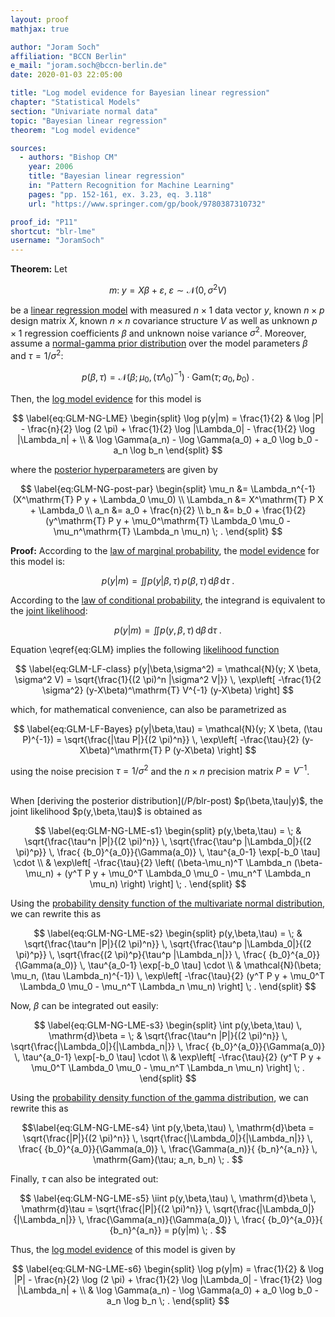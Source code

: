 ```yaml
---
layout: proof
mathjax: true

author: "Joram Soch"
affiliation: "BCCN Berlin"
e_mail: "joram.soch@bccn-berlin.de"
date: 2020-01-03 22:05:00

title: "Log model evidence for Bayesian linear regression"
chapter: "Statistical Models"
section: "Univariate normal data"
topic: "Bayesian linear regression"
theorem: "Log model evidence"

sources:
  - authors: "Bishop CM"
    year: 2006
    title: "Bayesian linear regression"
    in: "Pattern Recognition for Machine Learning"
    pages: "pp. 152-161, ex. 3.23, eq. 3.118"
    url: "https://www.springer.com/gp/book/9780387310732"

proof_id: "P11"
shortcut: "blr-lme"
username: "JoramSoch"
---
```



**Theorem:** Let

$$ \label{eq:GLM}
m: \; y = X \beta + \varepsilon, \; \varepsilon \sim \mathcal{N}(0, \sigma^2 V)
$$

be a [linear regression model](/D/mlr) with measured $n \times 1$ data vector $y$, known $n \times p$ design matrix $X$, known $n \times n$ covariance structure $V$ as well as unknown $p \times 1$ regression coefficients $\beta$ and unknown noise variance $\sigma^2$. Moreover, assume a [normal-gamma prior distribution](/P/blr-prior) over the model parameters $\beta$ and $\tau = 1/\sigma^2$:

$$ \label{eq:GLM-NG-prior}
p(\beta,\tau) = \mathcal{N}(\beta; \mu_0, (\tau \Lambda_0)^{-1}) \cdot \mathrm{Gam}(\tau; a_0, b_0) \; .
$$

Then, the [log model evidence](/D/lme) for this model is

$$ \label{eq:GLM-NG-LME}
\begin{split}
\log p(y|m) = \frac{1}{2} & \log |P| - \frac{n}{2} \log (2 \pi)  + \frac{1}{2} \log |\Lambda_0| - \frac{1}{2} \log |\Lambda_n| + \\
& \log \Gamma(a_n) - \log \Gamma(a_0) + a_0 \log b_0 - a_n \log b_n
\end{split}
$$

where the [posterior hyperparameters](/D/post) are given by

$$ \label{eq:GLM-NG-post-par}
\begin{split}
\mu_n &= \Lambda_n^{-1} (X^\mathrm{T} P y + \Lambda_0 \mu_0) \\
\Lambda_n &= X^\mathrm{T} P X + \Lambda_0 \\
a_n &= a_0 + \frac{n}{2} \\
b_n &= b_0 + \frac{1}{2} (y^\mathrm{T} P y + \mu_0^\mathrm{T} \Lambda_0 \mu_0 - \mu_n^\mathrm{T} \Lambda_n \mu_n) \; .
\end{split}
$$


**Proof:** According to the [law of marginal probability](/D/prob-marg), the [model evidence](/D/ml) for this model is:

$$ \label{eq:GLM-NG-ME-s1}
p(y|m) = \iint p(y|\beta,\tau) \, p(\beta,\tau) \, \mathrm{d}\beta \, \mathrm{d}\tau \; .
$$

According to the [law of conditional probability](/D/prob-cond), the integrand is equivalent to the [joint likelihood](/D/jl):

$$ \label{eq:GLM-NG-ME-s2}
p(y|m) = \iint p(y,\beta,\tau) \, \mathrm{d}\beta \, \mathrm{d}\tau \; .
$$

Equation \eqref{eq:GLM} implies the following [likelihood function](/D/lf)

$$ \label{eq:GLM-LF-class}
p(y|\beta,\sigma^2) = \mathcal{N}(y; X \beta, \sigma^2 V) = \sqrt{\frac{1}{(2 \pi)^n |\sigma^2 V|}} \, \exp\left[ -\frac{1}{2 \sigma^2} (y-X\beta)^\mathrm{T} V^{-1} (y-X\beta) \right]
$$

which, for mathematical convenience, can also be parametrized as

$$ \label{eq:GLM-LF-Bayes}
p(y|\beta,\tau) = \mathcal{N}(y; X \beta, (\tau P)^{-1}) = \sqrt{\frac{|\tau P|}{(2 \pi)^n}} \, \exp\left[ -\frac{\tau}{2} (y-X\beta)^\mathrm{T} P (y-X\beta) \right]
$$

using the noise precision $\tau = 1/\sigma^2$ and the $n \times n$ precision matrix $P = V^{-1}$.

<br>
When [deriving the posterior distribution](/P/blr-post) $p(\beta,\tau|y)$, the joint likelihood $p(y,\beta,\tau)$ is obtained as

$$ \label{eq:GLM-NG-LME-s1}
\begin{split}
p(y,\beta,\tau) = \; & \sqrt{\frac{\tau^n |P|}{(2 \pi)^n}} \, \sqrt{\frac{\tau^p |\Lambda_0|}{(2 \pi)^p}} \, \frac{ {b_0}^{a_0}}{\Gamma(a_0)} \, \tau^{a_0-1} \exp[-b_0 \tau] \cdot \\
& \exp\left[ -\frac{\tau}{2} \left( (\beta-\mu_n)^T \Lambda_n (\beta-\mu_n) + (y^T P y + \mu_0^T \Lambda_0 \mu_0 - \mu_n^T \Lambda_n \mu_n) \right) \right] \; .
\end{split}
$$

Using the [probability density function of the multivariate normal distribution](/P/mvn-pdf), we can rewrite this as

$$ \label{eq:GLM-NG-LME-s2}
\begin{split}
p(y,\beta,\tau) = \; & \sqrt{\frac{\tau^n |P|}{(2 \pi)^n}} \, \sqrt{\frac{\tau^p |\Lambda_0|}{(2 \pi)^p}} \, \sqrt{\frac{(2 \pi)^p}{\tau^p |\Lambda_n|}} \, \frac{ {b_0}^{a_0}}{\Gamma(a_0)} \, \tau^{a_0-1} \exp[-b_0 \tau] \cdot \\
& \mathcal{N}(\beta; \mu_n, (\tau \Lambda_n)^{-1}) \, \exp\left[ -\frac{\tau}{2} (y^T P y + \mu_0^T \Lambda_0 \mu_0 - \mu_n^T \Lambda_n \mu_n) \right] \; .
\end{split}
$$

Now, $\beta$ can be integrated out easily:

$$ \label{eq:GLM-NG-LME-s3}
\begin{split}
\int p(y,\beta,\tau) \, \mathrm{d}\beta = \; & \sqrt{\frac{\tau^n |P|}{(2 \pi)^n}} \, \sqrt{\frac{|\Lambda_0|}{|\Lambda_n|}} \, \frac{ {b_0}^{a_0}}{\Gamma(a_0)} \, \tau^{a_0-1} \exp[-b_0 \tau] \cdot \\
& \exp\left[ -\frac{\tau}{2} (y^T P y + \mu_0^T \Lambda_0 \mu_0 - \mu_n^T \Lambda_n \mu_n) \right] \; .
\end{split}
$$

Using the [probability density function of the gamma distribution](/P/gam-pdf), we can rewrite this as

$$\label{eq:GLM-NG-LME-s4}
\int p(y,\beta,\tau) \, \mathrm{d}\beta = \sqrt{\frac{|P|}{(2 \pi)^n}} \, \sqrt{\frac{|\Lambda_0|}{|\Lambda_n|}} \, \frac{ {b_0}^{a_0}}{\Gamma(a_0)} \, \frac{\Gamma(a_n)}{ {b_n}^{a_n}} \, \mathrm{Gam}(\tau; a_n, b_n) \; .
$$

Finally, $\tau$ can also be integrated out:

$$ \label{eq:GLM-NG-LME-s5}
\iint p(y,\beta,\tau) \, \mathrm{d}\beta \, \mathrm{d}\tau = \sqrt{\frac{|P|}{(2 \pi)^n}} \, \sqrt{\frac{|\Lambda_0|}{|\Lambda_n|}} \, \frac{\Gamma(a_n)}{\Gamma(a_0)} \, \frac{ {b_0}^{a_0}}{ {b_n}^{a_n}} = p(y|m) \; .
$$

Thus, the [log model evidence](/D/lme) of this model is given by

$$ \label{eq:GLM-NG-LME-s6}
\begin{split}
\log p(y|m) = \frac{1}{2} & \log |P| - \frac{n}{2} \log (2 \pi)  + \frac{1}{2} \log |\Lambda_0| - \frac{1}{2} \log |\Lambda_n| + \\
& \log \Gamma(a_n) - \log \Gamma(a_0) + a_0 \log b_0 - a_n \log b_n \; .
\end{split}
$$
